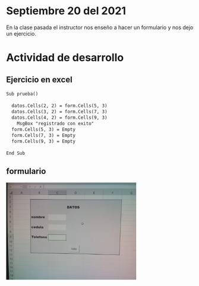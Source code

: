 # Septiembre 20 del 2021

En la clase pasada el instructor nos enseño a hacer un formulario y nos dejo
un ejercicio.

# Actividad de desarrollo

## Ejercicio en excel

```
Sub prueba()

  datos.Cells(2, 2) = form.Cells(5, 3)
  datos.Cells(3, 2) = form.Cells(7, 3)
  datos.Cells(4, 2) = form.Cells(9, 3)
    MsgBox "registrado con exito"
  form.Cells(5, 3) = Empty
  form.Cells(7, 3) = Empty
  form.Cells(9, 3) = Empty

End Sub
```

## formulario

<img src ="img-ejercicio-4/diagrama-de-flujo-4.jpg" width ="350">
